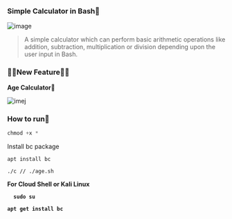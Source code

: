 
### Simple Calculator in Bash🤖

![image](https://raw.githubusercontent.com/L0rdK1r422/BashCalculator/main/20220106_042402.jpg)

> A simple calculator which can perform basic arithmetic operations like addition, subtraction, multiplication or division depending upon the user input in Bash.

### 🔰🔰New Feature🔰🔰

<b> Age Calculator🧮 </b>

![imej](https://raw.githubusercontent.com/L0rdK1r422/BashCalculator/main/20220106_042429.jpg)

### How to run👾

```python
chmod +x *
```

Install bc package
```
apt install bc
```

```
./c // ./age.sh
```


<b>For Cloud Shell or Kali Linux<b>

```
  sudo su
  ```
  ```
  apt get install bc
  ```
  
  
